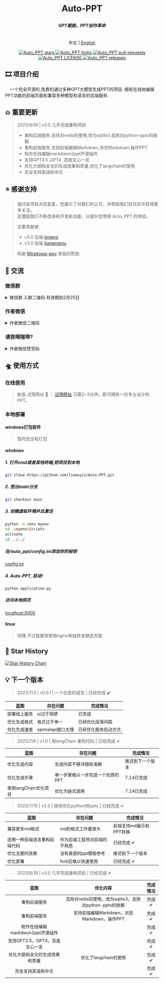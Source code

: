 # <p align="center">Auto-PPT</p>

#### <p align="center"><i>GPT赋能，PPT创作革命</i></p>

<p align="center">
<br> 中文 | <a href="README_en.md">English</a>
</p>

<p align="center">
<a href="https://github.com/limaoyi1/Auto_PPT/stargazers" target="blank">
<img src="https://img.shields.io/github/stars/limaoyi1/Auto_PPT?style=for-the-badge" alt="Auto_PPT stars"/>
</a>
<a href="https://github.com/limaoyi1/Auto_PPT/fork" target="blank">
<img src="https://img.shields.io/github/forks/limaoyi1/Auto_PPT?style=for-the-badge" alt="Auto_PPT forks"/>
</a>
<a href="https://github.com/limaoyi1/Auto_PPT/pulls" target="blank">
<img src="https://img.shields.io/github/issues-pr/limaoyi1/Auto_PPT?style=for-the-badge" alt="Auto_PPT pull-requests"/>
</a>
<a href='https://github.com/limaoyi1/Auto_PPT/blob/main/LICENSE'>
<img src='https://img.shields.io/github/license/limaoyi1/Auto_PPT?&label=Latest&style=for-the-badge' alt="Auto_PPT LICENSE">
</a>
<a href='https://github.com/limaoyi1/Auto_PPT/releases'>
<img src='https://img.shields.io/github/release/limaoyi1/Auto_PPT?&label=Latest&style=for-the-badge' alt="Auto_PPT releases">
</a>
</p>


[//]: # (https://github.com/ikatyang/emoji-cheat-sheet 表情仓库)

## 🎞️ 项目介绍
&nbsp;&nbsp;&nbsp;&nbsp;一个完全开源的,免费的通过多种GPT大模型生成PPT的项目.
拥有在线地编辑PPT功能的前端页面和兼容多种模型和语言的后端服务.

## 💥 重要更新

> 2023/8/18 | v3.0 几乎完成重构项目
> - 重构后端服务,去除对redis的使用,改为sqlite3,去除对python-pptx的依赖
> - 重构前端服务,支持前端编辑Markdown,浏览Markdown,操作PPT
> - 制作在线编辑markdwon2ppt开源组件
> - 支持GPT3.5 ,GPT4 ,百度文心一言
> - 优化大纲和全文的生成效果和质量,优化了langchain的使用
> - 完全支持英语和中文

## ⭐ 感谢支持

> 通过给项目点亮星星，您展示了对我们的认可，并帮助我们在社区中获得更多关注。\
> 这激励我们不断改进和开发新功能，以提升您使用 Auto_PPT 的体验。
> 
> 主要贡献者: 
> - v3.0 后端 [limaoyi](https://github.com/limaoyi1)
> - v3.0 前端 [liumengniu](https://github.com/liumengniu)

> 鸣谢 [Miraitowa-wsy](https://github.com/Miraitowa-wsy) 老板的赞助.

## 🤝 交流

### 微信群
<details>
  <summary>微信群 入群二维码 有效期到2月25日</summary>

  ![微信 WeChat](./static/ql_0825.jpg)
</details>

### 作者微信
<details>
  <summary>作者微信二维码</summary>

  ![微信 WeChat](./static/lmy_wx.jpg)
</details>

### 请我喝咖啡?
<details>
  <summary>作者微信赞赏码</summary>

  ![微信 WeChat](./static/lmy_jz.jpg)
</details>

## 🛸 使用方式

### 在线使用

> 新版 试用网址 🔗 ： [试用网址](http://www.limaoyi.top:4399/#) 只需2~3分钟，即可拥有一份专业设计的PPT。

### 本地部署

#### windows打包软件
> 暂时还没有打包

#### windows
##### 1. 打开cmd或者其他终端,把项目到本地
```bash
git clone https://github.com/limaoyi1/Auto-PPT.git
```
##### 2. 签出main分支
```bash
git checkout main 
```
##### 3. 创建虚拟环境并且激活
```bash
python -m venv myenv
cd .\myenv\Scripts
activate
cd ../../
```
##### 在/auto_ppt/config.ini添加你的秘钥
[config.ini](./auto_ppt/config.ini)

##### 4. Auto-PPT, 启动!
```bash
python application.py
```
##### 访问本地网页
[localhost:5000](http://localhost:5000/)

#### linux
> 同理,不过我推荐使用nginx单独转发静态页面

## 🌟 Star History

[![Star History Chart](https://api.star-history.com/svg?repos=limaoyi1/Auto_PPT&type=Timeline)](https://star-history.com/#limaoyi1/Auto_PPT&Timeline)


## 💡 下一个版本

> 2023/7/3 | v0.5.1 | 一个创意的诞生 | 已经完成 ✔️
>

| 蓝图     | 存在问题          | 完成情况       |
|--------|---------------|------------|
| 部署线上服务 | ui过于简陋        | 已完成        |
| 优化生成格式 | 格式过于单一        | 已经优化段落间距   |
| 优化生成速度 | openaiapi接口太慢 | 已经优化服务启动方式 |

> 2023/7/6 | v1.0 | 用langChain 重构代码 | 已经完成 ✔
>

| 蓝图              | 存在问题               | 完成情况     |
|-----------------|--------------------|----------|
| 优化生成内容          | 生成内容不够详细和准确        | 推迟到下一个版本 |
| 优化生成步骤          | 单一步骤难以一步完成一个优质的PPT | 7.14已完成  |
| 使用langChain优化项目 | 优化为链式调用            | 7.14已完成  |

> 2023/7/15 | v2.0 | 继续优化python转pptx | 已经完成 ✔
>

| 蓝图             | 存在问题           | 完成情况           |
|----------------|----------------|----------------|
| 兼容更多md格式       | md的格式工作量很大     | 前端支持md展示和PPT转换 |
| 选用一种前端语言重构前端代码 | 作为后端工程师对前端的不熟悉 | 已经完成 ✔         |
| 优化主题的效果        | 没有美感的ppt模板参考   | 推迟到下一个版本       |
| 优化部署           | fork后难以快速使用    | 已经完成 ✔         |

> 2023/8/18 | v3.0 几乎完成重构项目 | 已经完成 ✔
>

|           蓝图           |                  优化内容                   | 完成情况 |
|:----------------------:|:---------------------------------------:|:----:|
|         重构后端服务         | 去除对redis的使用，改为sqlite3，去除对python-pptx的依赖 | 完成 ✔ |
|         重构前端服务         |     支持前端编辑Markdown，浏览Markdown，操作PPT     | 完成 ✔ |
| 制作在线编辑markdwon2ppt开源组件 |                                         | 完成 ✔ |
|  支持GPT3.5，GPT4，百度文心一言  |                                         | 完成 ✔ |
|    优化大纲和全文的生成效果和质量     |             优化了langchain的使用             | 完成 ✔ |
|       完全支持英语和中文        |                                         | 完成 ✔ |